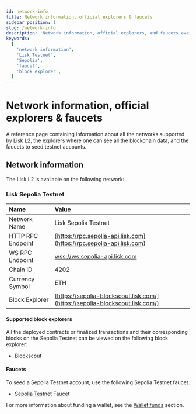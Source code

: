 ```yaml
---
id: network-info
title: Network information, official explorers & faucets
sidebar_position: 1
slug: /network-info
description: 'Network information, official explorers, and faucets available for Lisk L2 network.'
keywords:
  [
    'network information',
    'Lisk Testnet',
    'Sepolia',
    'faucet',
    'block explorer',
  ]
---
```


# Network information, official explorers & faucets
A reference page containing information about all the networks supported by Lisk L2, the explorers where one can see all the blockchain data, and the faucets to seed testnet accounts.

## Network information
The Lisk L2 is available on the following network:

### Lisk Sepolia Testnet

| Name            | Value                                                                       |
| :-------------- | :-------------------------------------------------------------------------- |
| Network Name    | Lisk Sepolia Testnet                                                        |
| HTTP RPC Endpoint    | [https://rpc.sepolia-api.lisk.com](https://rpc.sepolia-api.lisk.com)        |
| WS RPC Endpoint    | [wss://ws.sepolia-api.lisk.com](wss://ws.sepolia-api.lisk.com)        |
| Chain ID        | 4202                                                                        |
| Currency Symbol | ETH                                                                         |
| Block Explorer  | [https://sepolia-blockscout.lisk.com/](https://sepolia-blockscout.lisk.com/) |

#### Supported block explorers
All the deployed contracts or finalized transactions and their corresponding blocks on the Sepolia Testnet can be viewed on the following block explorer:

- [Blockscout](https://sepolia-blockscout.lisk.com/)

#### Faucets
To seed a Sepolia Testnet account, use the following Sepolia Testnet faucet.

- [Sepolia Testnet Faucet](https://sepoliafaucet.com)

For more information about funding a wallet, see the [Wallet funds](building-on-lisk/deploying-a-smart-contract#wallet-funds) section.